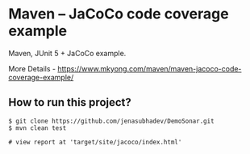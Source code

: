 # Maven – JaCoCo code coverage example
Maven, JUnit 5 + JaCoCo example.

More Details - https://www.mkyong.com/maven/maven-jacoco-code-coverage-example/

## How to run this project?
```
$ git clone https://github.com/jenasubhadev/DemoSonar.git
$ mvn clean test

# view report at 'target/site/jacoco/index.html'
```